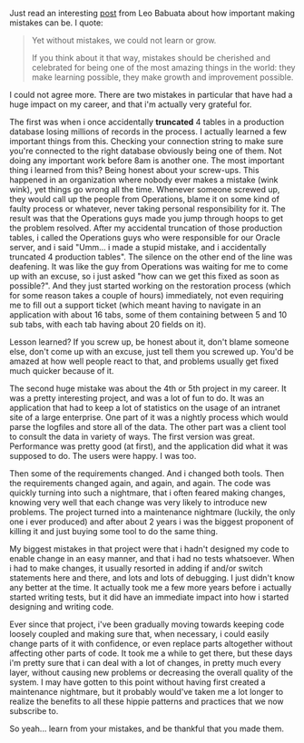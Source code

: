 Just read an interesting <a href="http://zenhabits.net/2009/01/why-you-should-celebrate-your-mistakes/">post</a> from Leo Babuata about how important making mistakes can be.  I quote:

<blockquote>
Yet without mistakes, we could not learn or grow.

If you think about it that way, mistakes should be cherished and celebrated for being one of the most amazing things in the world: they make learning possible, they make growth and improvement possible.
</blockquote>

I could not agree more.  There are two mistakes in particular that have had a huge impact on my career, and that i'm actually very grateful for.

The first was when i once accidentally <strong>truncated</strong> 4 tables in a production database losing millions of records in the process.  I actually learned a few important things from this.  Checking your connection string to make sure you're connected to the right database obviously being one of them.  Not doing any important work before 8am is another one.  The most important thing i learned from this? Being honest about your screw-ups.  This happened in an organization where nobody ever makes a mistake (wink wink), yet things go wrong all the time.  Whenever someone screwed up, they would call up the people from Operations, blame it on some kind of faulty process or whatever, never taking personal responsibility for it.  The result was that the Operations guys made you jump through hoops to get the problem resolved.  After my accidental truncation of those production tables, i called the Operations guys who were responsible for our Oracle server, and i said "Umm... i made a stupid mistake, and i accidentally truncated 4 production tables".  The silence on the other end of the line was deafening.  It was like the guy from Operations was waiting for me to come up with an excuse, so i just asked "how can we get this fixed as soon as possible?".  And they just started working on the restoration process (which for some reason takes a couple of hours) immediately, not even requiring me to fill out a support ticket (which meant having to navigate in an application with about 16 tabs, some of them containing between 5 and 10 sub tabs, with each tab having about 20 fields on it).

Lesson learned? If you screw up, be honest about it, don't blame someone else, don't come up with an excuse, just tell them you screwed up.  You'd be amazed at how well people react to that, and problems usually get fixed much quicker because of it.

The second huge mistake was about the 4th or 5th project in my career.  It was a pretty interesting project, and was a lot of fun to do.  It was an application that had to keep a lot of statistics on the usage of an intranet site of a large enterprise.  One part of it was a nightly process which would parse the logfiles and store all of the data.  The other part was a client tool to consult the data in variety of ways.  The first version was great.  Performance was pretty good (at first), and the application did what it was supposed to do.  The users were happy.  I was too.

Then some of the requirements changed.  And i changed both tools.  Then the requirements changed again, and again, and again.  The code was quickly turning into such a nightmare, that i often feared making changes, knowing very well that each change was very likely to introduce new problems.  The project turned into a maintenance nightmare (luckily, the only one i ever produced) and after about 2 years i was the biggest proponent of killing it and just buying some tool to do the same thing.

My biggest mistakes in that project were that i hadn't designed my code to enable change in an easy manner, and that i had no tests whatsoever.  When i had to make changes, it usually resorted in adding if and/or switch statements here and there, and lots and lots of debugging.  I just didn't know any better at the time.  It actually took me a few more years before i actually started writing tests, but it did have an immediate impact into how i started designing and writing code.

Ever since that project, i've been gradually moving towards keeping code loosely coupled and making sure that, when necessary, i could easily change parts of it with confidence, or even replace parts altogether without affecting other parts of code.  It took me a while to get there, but these days i'm pretty sure that i can deal with a lot of changes, in pretty much every layer, without causing new problems or decreasing the overall quality of the system.  I may have gotten to this point without having first created a maintenance nightmare, but it probably would've taken me a lot longer to realize the benefits to all these hippie patterns and practices that we now subscribe to.

So yeah... learn from your mistakes, and be thankful that you made them.